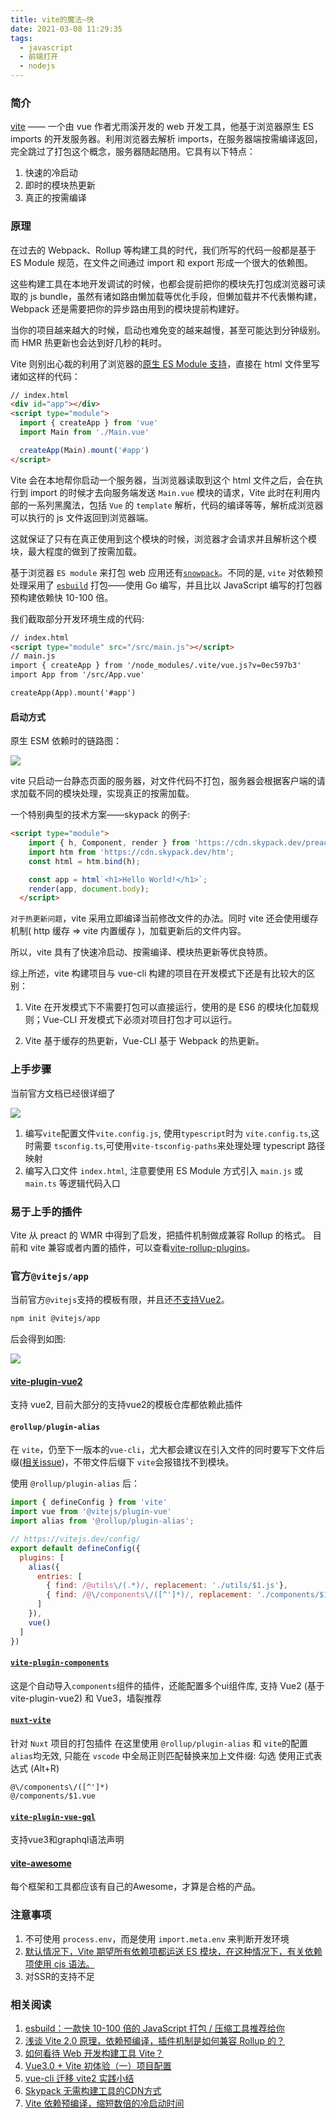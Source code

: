 ```yaml
---
title: vite的魔法—快
date: 2021-03-08 11:29:35
tags:
  - javascript
  - 前端打开
  - nodejs
---
```


### 简介

[vite](https://cn.vitejs.dev/) —— 一个由 vue 作者尤雨溪开发的 web 开发工具，他基于浏览器原生 ES imports 的开发服务器。利用浏览器去解析 imports，在服务器端按需编译返回，完全跳过了打包这个概念，服务器随起随用。它具有以下特点：

1. 快速的冷启动
2. 即时的模块热更新
3. 真正的按需编译

### 原理

在过去的 Webpack、Rollup 等构建工具的时代，我们所写的代码一般都是基于 ES Module 规范，在文件之间通过 import 和 export 形成一个很大的依赖图。

这些构建工具在本地开发调试的时候，也都会提前把你的模块先打包成浏览器可读取的 js bundle，虽然有诸如路由懒加载等优化手段，但懒加载并不代表懒构建，Webpack 还是需要把你的异步路由用到的模块提前构建好。

当你的项目越来越大的时候，启动也难免变的越来越慢，甚至可能达到分钟级别。而 HMR 热更新也会达到好几秒的耗时。

<!--more-->

Vite 则别出心裁的利用了浏览器的[原生 ES Module 支持](https://developer.mozilla.org/zh-CN/docs/Web/JavaScript/Guide/Modules)，直接在 html 文件里写诸如这样的代码：

```html
// index.html
<div id="app"></div>
<script type="module">
  import { createApp } from 'vue'
  import Main from './Main.vue'

  createApp(Main).mount('#app')
</script>
```

Vite 会在本地帮你启动一个服务器，当浏览器读取到这个 html 文件之后，会在执行到 import 的时候才去向服务端发送 `Main.vue` 模块的请求，Vite 此时在利用内部的一系列黑魔法，包括 `Vue` 的 `template` 解析，代码的编译等等，解析成浏览器可以执行的 js 文件返回到浏览器端。

这就保证了只有在真正使用到这个模块的时候，浏览器才会请求并且解析这个模块，最大程度的做到了按需加载。

基于浏览器 `ES module` 来打包 web 应用还有[`snowpack`](https://www.snowpack.dev/)。不同的是, `vite` 对依赖预处理采用了 [`esbuild`](https://esbuild.github.io/) 打包——使用 Go 编写，并且比以 JavaScript 编写的打包器预构建依赖快 10-100 倍。

我们截取部分开发环境生成的代码:

```html
// index.html
<script type="module" src="/src/main.js"></script>
// main.js
import { createApp } from '/node_modules/.vite/vue.js?v=0ec597b3'
import App from '/src/App.vue'

createApp(App).mount('#app')
```

#### 启动方式

原生 ESM 依赖时的链路图：

![](./2021-03-08-vite的魔法—快/20210310205536.jpg)

vite 只启动一台静态页面的服务器，对文件代码不打包，服务器会根据客户端的请求加载不同的模块处理，实现真正的按需加载。

一个特别典型的技术方案——skypack 的例子:

```html
<script type="module">
    import { h, Component, render } from 'https://cdn.skypack.dev/preact';
    import htm from 'https://cdn.skypack.dev/htm';
    const html = htm.bind(h);

    const app = html`<h1>Hello World!</h1>`;
    render(app, document.body);
  </script>
```

``对于热更新问题``，vite 采用立即编译当前修改文件的办法。同时 vite 还会使用缓存机制( http 缓存 => vite 内置缓存 )，加载更新后的文件内容。

所以，vite 具有了快速冷启动、按需编译、模块热更新等优良特质。

综上所述，vite 构建项目与 vue-cli 构建的项目在开发模式下还是有比较大的区别：

1. Vite 在开发模式下不需要打包可以直接运行，使用的是 ES6 的模块化加载规则；Vue-CLI 开发模式下必须对项目打包才可以运行。

2. Vite 基于缓存的热更新，Vue-CLI 基于 Webpack 的热更新。

### 上手步骤

当前官方文档已经很详细了

![](./2021-03-08-vite的魔法—快/20210310204426.jpg)

1. 编写`vite`配置文件`vite.config.js`, 使用`typescript`时为 `vite.config.ts`,这时需要 `tsconfig.ts`,可使用`vite-tsconfig-paths`来处理处理 typescript 路径映射
2. 编写入口文件 `index.html`, 注意要使用 ES Module 方式引入 `main.js` 或 `main.ts` 等逻辑代码入口


### 易于上手的插件

Vite 从 preact 的 WMR 中得到了启发，把插件机制做成兼容 Rollup 的格式。
目前和 vite 兼容或者内置的插件，可以查看[vite-rollup-plugins](https://vite-rollup-plugins.patak.dev/)。

### 官方`@vitejs/app`

当前官方`@vitejs`支持的模板有限，并且还[不支持Vue2](https://github.com/vitejs/vite/issues/305)。
```bash
npm init @vitejs/app
```
后会得到如图:

![](./2021-03-08-vite的魔法—快/Snipaste_2021-03-09_10-28-27.png)


#### [vite-plugin-vue2](https://github.com/underfin/vite-plugin-vue2)

支持 vue2, 目前大部分的支持vue2的模板仓库都依赖此插件

#### `@rollup/plugin-alias`

在 `vite`，仍至下一版本的`vue-cli`，尤大都会建议在引入文件的同时要写下文件后缀([相关issue](https://github.com/vitejs/vite/issues/178))，不带文件后缀下 `vite`会报错找不到模块。

使用 `@rollup/plugin-alias` 后：

```javascript
import { defineConfig } from 'vite'
import vue from '@vitejs/plugin-vue'
import alias from '@rollup/plugin-alias';

// https://vitejs.dev/config/
export default defineConfig({
  plugins: [
    alias({
      entries: [
        { find: /@utils\/(.*)/, replacement: './utils/$1.js'},
        { find: /@\/components\/([^']*)/, replacement: './components/$1.vue'}
      ]
    }),
    vue()
  ]
})
```

#### [`vite-plugin-components`](https://github.com/antfu/vite-plugin-components)

这是个自动导入`components`组件的插件，还能配置多个ui组件库, 支持 Vue2 (基于vite-plugin-vue2) 和 Vue3，墙裂推荐

#### [`nuxt-vite`](https://github.com/nuxt/vite)

针对 `Nuxt` 项目的打包插件
在这里使用 `@rollup/plugin-alias` 和 `vite`的配置`alias`均无效, 只能在 `vscode` 中全局正则匹配替换来加上文件缀: 勾选 使用正式表达式 (Alt+R)
```text
@\/components\/([^']*)
@/components/$1.vue
```

#### [`vite-plugin-vue-gql`](https://github.com/jacobclevenger/vite-plugin-vue-gql) 

支持vue3和graphql语法声明

#### [vite-awesome](https://github.com/vitejs/awesome-vite)

每个框架和工具都应该有自己的Awesome，才算是合格的产品。

### 注意事项

1. 不可使用 `process.env`，而是使用 `import.meta.env` 来判断开发环境
2. [默认情况下，Vite 期望所有依赖项都运送 ES 模块，在这种情况下，有关依赖项使用 cjs 语法。](https://github.com/vitejs/vite/issues/135)
3. 对SSR的支持不足

### 相关阅读

1. [esbuild：一款快 10-100 倍的 JavaScript 打包 / 压缩工具推荐给你](https://zhuanlan.zhihu.com/p/112440861)
2. [浅谈 Vite 2.0 原理，依赖预编译，插件机制是如何兼容 Rollup 的？](https://zhuanlan.zhihu.com/p/352403391?utm_oi=44058902790144)
3. [如何看待 Web 开发构建工具 Vite？](https://www.zhihu.com/question/394062839/answer/1496127786?utm_oi=44058902790144)
4. [Vue3.0 + Vite 初体验（一）项目配置](https://segmentfault.com/a/1190000038999784)
5. [vue-cli 迁移 vite2 实践小结](https://zhuanlan.zhihu.com/p/353601634?utm_oi=44058902790144)
6. [Skypack 无需构建工具的CDN方式](https://www.skypack.dev/)
7. [Vite 依赖预编译，缩短数倍的冷启动时间](https://segmentfault.com/a/1190000039210683)
